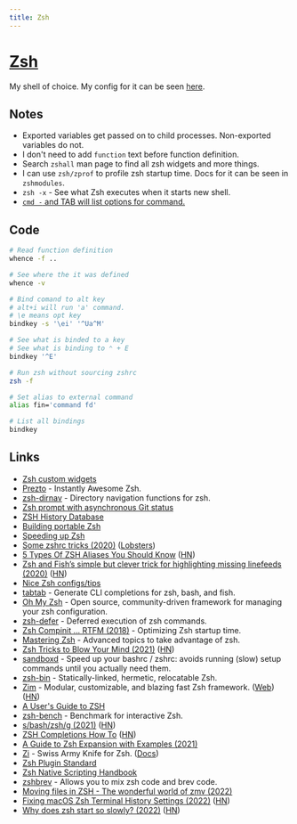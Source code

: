 ```yaml
---
title: Zsh
---
```


# [Zsh](http://en.wikipedia.org/wiki/Z_shell)

My shell of choice. My config for it can be seen [here](https://github.com/nikitavoloboev/dotfiles/tree/master/zsh).

## Notes

- Exported variables get passed on to child processes. Non-exported variables do not.
- I don't need to add `function` text before function definition.
- Search `zshall` man page to find all zsh widgets and more things.
- I can use `zsh/zprof` to profile zsh startup time. Docs for it can be seen in `zshmodules`.
- `zsh -x` - See what Zsh executes when it starts new shell.
- [`cmd -` and TAB will list options for command.](https://twitter.com/rsms/status/1304877145743790080)

## Code

```bash
# Read function definition
whence -f ..

# See where the it was defined
whence -v
```

```bash
# Bind comand to alt key
# alt+i will run 'a' command.
# \e means opt key
bindkey -s '\ei' '^Ua^M'
```

```bash
# See what is binded to a key
# See what is binding to ⌃ + E
bindkey '^E'
```

```bash
# Run zsh without sourcing zshrc
zsh -f
```

```bash
# Set alias to external command
alias fin='command fd'
```

```bash
# List all bindings
bindkey
```

## Links

- [Zsh custom widgets](https://sgeb.io/posts/2014/04/zsh-zle-custom-widgets/)
- [Prezto](https://github.com/sorin-ionescu/prezto) - Instantly Awesome Zsh.
- [zsh-dirnav](https://github.com/gparker42/zsh-dirnav) - Directory navigation functions for zsh.
- [Zsh prompt with asynchronous Git status](https://vincent.bernat.ch/en/blog/2019-zsh-async-vcs-info)
- [ZSH History Database](https://github.com/larkery/zsh-histdb)
- [Building portable Zsh](https://github.com/xxh/zsh-portable)
- [Speeding up Zsh](https://blog.jonlu.ca/posts/speeding-up-zsh)
- [Some zshrc tricks (2020)](https://www.arp242.net/zshrc.html) ([Lobsters](https://lobste.rs/s/tgmzke/some_zshrc_tricks))
- [5 Types Of ZSH Aliases You Should Know](https://thorsten-hans.com/5-types-of-zsh-aliases) ([HN](https://news.ycombinator.com/item?id=23309310))
- [Zsh and Fish’s simple but clever trick for highlighting missing linefeeds (2020)](https://www.vidarholen.net/contents/blog/?p=878) ([HN](https://news.ycombinator.com/item?id=23520240))
- [Nice Zsh configs/tips](https://twitter.com/rsms/status/1304837079826747392)
- [tabtab](https://github.com/denosaurs/tabtab) - Generate CLI completions for zsh, bash, and fish.
- [Oh My Zsh](https://github.com/ohmyzsh/ohmyzsh) - Open source, community-driven framework for managing your zsh configuration.
- [zsh-defer](https://github.com/romkatv/zsh-defer) - Deferred execution of zsh commands.
- [Zsh Compinit ... RTFM (2018)](https://www.danielmoch.com/posts/2018/11/zsh-compinit-rtfm/) - Optimizing Zsh startup time.
- [Mastering Zsh](https://github.com/rothgar/mastering-zsh) - Advanced topics to take advantage of zsh.
- [Zsh Tricks to Blow Your Mind (2021)](https://www.twilio.com/blog/zsh-tricks-to-blow-your-mind) ([HN](https://news.ycombinator.com/item?id=26175894))
- [sandboxd](https://github.com/benvan/sandboxd) - Speed up your bashrc / zshrc: avoids running (slow) setup commands until you actually need them.
- [zsh-bin](https://github.com/romkatv/zsh-bin) - Statically-linked, hermetic, relocatable Zsh.
- [Zim](https://github.com/zimfw/zimfw) - Modular, customizable, and blazing fast Zsh framework. ([Web](https://zimfw.sh/)) ([HN](https://news.ycombinator.com/item?id=30974880))
- [A User's Guide to ZSH](https://zsh.sourceforge.io/Guide/zshguide.html)
- [zsh-bench](https://github.com/romkatv/zsh-bench) - Benchmark for interactive Zsh.
- [s/bash/zsh/g (2021)](https://www.arp242.net/why-zsh.html) ([HN](https://news.ycombinator.com/item?id=28927966))
- [ZSH Completions How To](https://github.com/zsh-users/zsh-completions/blob/master/zsh-completions-howto.org) ([HN](https://news.ycombinator.com/item?id=29443334))
- [A Guide to Zsh Expansion with Examples (2021)](https://thevaluable.dev/zsh-expansion-guide-example/)
- [Zi](https://github.com/z-shell/zi/) - Swiss Army Knife for Zsh. ([Docs](https://z.digitalclouds.dev/docs/intro))
- [Zsh Plugin Standard](https://z.digitalclouds.dev/community/zsh_plugin_standard/)
- [Zsh Native Scripting Handbook](https://z.digitalclouds.dev/community/zsh_handbook/)
- [zshbrev](https://idiomdrottning.org/zshbrev) - Allows you to mix zsh code and brev code.
- [Moving files in ZSH - The wonderful world of zmv (2022)](https://filipe.kiss.ink/zmv-zsh-rename/)
- [Fixing macOS Zsh Terminal History Settings (2022)](https://blog.akatz.org/fixing-macos-zsh-terminal-history-settings/) ([HN](https://news.ycombinator.com/item?id=33186412))
- [Why does zsh start so slowly? (2022)](https://pickard.cc/posts/why-does-zsh-start-slowly/) ([HN](https://news.ycombinator.com/item?id=33580350))
